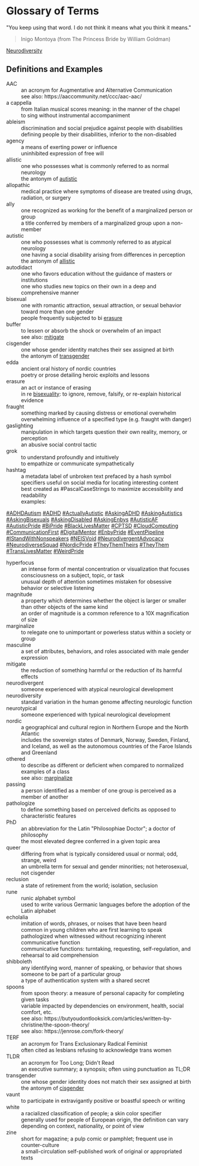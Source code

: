 
Glossary of Terms
=================

"You keep using that word.  I do not think it means what you think it means."

> Inigo Montoya  (from The Princess Bride by William Goldman)


[Neurodiversity](./README.md 'Main')


Definitions and Examples
------------------------

<dl>

<dt id='AAC'>AAC</dt>
<dd>an acronym for Augmentative and Alternative Communication</dd>
<dd>see also: https://aaccommunity.net/ccc/aac-aac/</dd>

<dt id='a-cappella'>a cappella</dt>
<dd>from Italian musical scores meaning: in the manner of the chapel</dd>
<dd>to sing without instrumental accompaniment</dd>

<dt id='ableism'>ableism</dt>
<dd>discrimination and social prejudice against people with disabilities</dd>
<dd>defining people by their disabilities, inferior to the non-disabled</dd>

<dt id='agency'>agency</dt>
<dd>a means of exerting power or influence</dd>
<dd>uninhibited expression of free will</dd>

<dt id='allistic'>allistic</dt>
<dd>one who possesses what is commonly referred to as normal neurology</dd>
<dd>the antonym of <a href='#autistic'>autistic</a></dd>

<dt id='allopathic'>allopathic</dt>
<dd>medical practice where symptoms of disease are treated using drugs, radiation, or surgery</dd>

<dt id='ally'>ally</dt>
<dd>one recognized as working for the benefit of a marginalized person or group</dd>
<dd>a title conferred by members of a marginalized group upon a non-member</dd>

<dt id='autistic'>autistic</dt>
<dd>one who possesses what is commonly referred to as atypical neurology</dd>
<dd>one having a social disability arising from differences in perception</dd>
<dd>the antonym of <a href='#allistic'>allistic</a></dd>

<dt id='autodidact'>autodidact</dt>
<dd>one who favors education without the guidance of masters or institutions</dd>
<dd>one who studies new topics on their own in a deep and comprehensive manner</dd>

<dt id='bisexual'>bisexual</dt>
<dd>one with romantic attraction, sexual attraction, or sexual behavior toward more than one gender</dd>
<dd>people frequently subjected to bi <a href='#erasure'>erasure</a></dd>

<dt id='buffer'>buffer</dt>
<dd>to lessen or absorb the shock or overwhelm of an impact</dd>
<dd>see also: <a href='#mitigate'>mitigate</a></dd>

<dt id='cisgender'>cisgender</dt>
<dd>one whose gender identity matches their sex assigned at birth</dd>
<dd>the antonym of <a href='#transgender'>transgender</a></dd>

<dt id='edda'>edda</dt>
<dd>ancient oral history of nordic countries</dd>
<dd>poetry or prose detailing heroic exploits and lessons</dd>

<dt id='erasure'>erasure</dt>
<dd>an act or instance of erasing</dd>
<dd>in re <a href='#bisexual'>bisexuality</a>: to ignore, remove, falsify, or re-explain historical evidence</dd>

<dt id='fraught'>fraught</dt>
<dd>something marked by causing distress or emotional overwhelm</dd>
<dd>overwhelming influence of a specified type (e.g. fraught with danger)</dd>

<dt id='gaslighting'>gaslighting</dt>
<dd>manipulation in which targets question their own reality, memory, or perception</dd>
<dd>an abusive social control tactic</dd>

<dt id='grok'>grok</dt>
<dd>to understand profoundly and intuitively</dd>
<dd>to empathize or communicate sympathetically</dd>

<dt id='hashtag'>hashtag</dt>
<dd>a metadata label of unbroken text prefaced by a hash symbol</dd>
<dd>specifiers useful on social media for locating interesting content</dd>
<dd>best created as #PascalCaseStrings to maximize accessibility and readability</dd>
<dd>examples:</dd>
</dl>

[#ADHDAutism](https://twitter.com/hashtag/ADHDAutism)
[#ADHD](https://twitter.com/hashtag/ADHD)
[#ActuallyAutistic](https://twitter.com/hashtag/ActuallyAutistic)
[#AskingADHD](https://twitter.com/hashtag/AskingADHD)
[#AskingAutistics](https://twitter.com/hashtag/AskingAutistics)
[#AskingBisexuals](https://twitter.com/hashtag/AskingBisexuals)
[#AskingDisabled](https://twitter.com/hashtag/AskingDisabled)
[#AskingEnbys](https://twitter.com/hashtag/AskingEnbys)
[#AutisticAF](https://twitter.com/hashtag/AutisticAF)
[#AutisticPride](https://twitter.com/hashtag/AutisticPride)
[#BiPride](https://twitter.com/hashtag/BiPride)
[#BlackLivesMatter](https://twitter.com/hashtag/BlackLivesMatter)
[#CPTSD](https://twitter.com/hashtag/CPTSD)
[#CloudComputing](https://twitter.com/hashtag/CloudComputing)
[#CommunicationFirst](https://twitter.com/hashtag/CommunicationFirst)
[#DigitalMentor](https://twitter.com/hashtag/DigitalMentor)
[#EnbyPride](https://twitter.com/hashtag/EnbyPride)
[#EventPipeline](https://twitter.com/hashtag/EventPipeline)
[#IStandWithNonspeakers](https://twitter.com/hashtag/IStandWithNonspeakers)
[#NEISVoid](https://twitter.com/hashtag/NEISVoid)
[#NeurodivergentAdvocacy](https://twitter.com/hashtag/NeurodivergentAdvocacy)
[#NeurodiverseSquad](https://twitter.com/hashtag/NeurodiverseSquad)
[#NordicPride](https://twitter.com/hashtag/NordicPride)
[#TheyThemTheirs](https://twitter.com/hashtag/TheyThemTheirs)
[#TheyThem](https://twitter.com/hashtag/TheyThem)
[#TransLivesMatter](https://twitter.com/hashtag/TransLivesMatter)
[#WeirdPride](https://twitter.com/hashtag/WeirdPride)

<dl>

<dt id='hyperfocus'>hyperfocus</dt>
<dd>an intense form of mental concentration or visualization that focuses consciousness on a subject, topic, or task</dd>
<dd>unusual depth of attention sometimes mistaken for obsessive behavior or selective listening</dd>

<dt id='magnitude'>magnitude</dt>
<dd>a property which determines whether the object is larger or smaller than other objects of the same kind</dd>
<dd>an order of magnitude is a common reference to a 10X magnification of size</dd>

<dt id='marginalize'>marginalize</dt>
<dd>to relegate one to unimportant or powerless status within a society or group</dd>

<dt id='masculine'>masculine</dt>
<dd>a set of attributes, behaviors, and roles associated with male gender expression</dd>

<dt id='mitigate'>mitigate</dt>
<dd>the reduction of something harmful or the reduction of its harmful effects</dd>

<dt id='neurodivergent'>neurodivergent</dt>
<dd>someone experienced with atypical neurological development</dd>

<dt id='neurodiversity'>neurodiversity</dt>
<dd>standard variation in the human genome affecting neurologic function</dd>

<dt id='neurotypical'>neurotypical</dt>
<dd>someone experienced with typical neurological development</dd>

<dt id='nordic'>nordic</dt>
<dd>a geographical and cultural region in Northern Europe and the North Atlantic</dd>
<dd>includes the sovereign states of Denmark, Norway, Sweden, Finland, and Iceland, as well as the autonomous countries of the Faroe Islands and Greenland</dd>

<dt id='othered'>othered</dt>
<dd>to describe as different or deficient when compared to normalized examples of a class</dd>
<dd>see also: <a href='#marginalize'>marginalize</a></dd>

<dt id='passing'>passing</dt>
<dd>a person identified as a member of one group is perceived as a member of another</dd>

<dt id='pathologize'>pathologize</dt>
<dd>to define something based on perceived deficits as opposed to characteristic features</dd>

<dt id='PhD'>PhD</dt>
<dd>an abbreviation for the Latin "Philosophiae Doctor"; a doctor of philosophy</dd>
<dd>the most elevated degree conferred in a given topic area</dd>

<dt id='queer'>queer</dt>
<dd>differing from what is typically considered usual or normal; odd, strange, weird</dd>
<dd>an umbrella term for sexual and gender minorities; not heterosexual, not cisgender</dd>

<dt id='reclusion'>reclusion</dt>
<dd>a state of retirement from the world; isolation, seclusion</dd>

<dt id='rune'>rune</dt>
<dd>runic alphabet symbol</dd>
<dd>used to write various Germanic languages before the adoption of the Latin alphabet</dd>

<dt id='echolalia'>echolalia</dt>
<dd>imitation of words, phrases, or noises that have been heard</dd>
<dd>common in young children who are first learning to speak</dd>
<dd>pathologized when witnessed without recognizing inherent communicative function</dd>
<dd>communicative functions: turntaking, requesting, self-regulation, and rehearsal to aid comprehension</dd>

<dt id='shibboleth'>shibboleth</dt>
<dd>any identifying word, manner of speaking, or behavior that shows someone to be part of a particular group</dd>
<dd>a type of authentication system with a shared secret</dd>

<dt id='spoons'>spoons</dt>
<dd>from spoon theory: a measure of personal capacity for completing given tasks</dd>
<dd>variable impacted by dependencies on environment, health, social comfort, etc.</dd>
<dd>see also: https://butyoudontlooksick.com/articles/written-by-christine/the-spoon-theory/</dd>
<dd>see also: https://jenrose.com/fork-theory/</dd>

<dt id='TERF'>TERF</dt>
<dd>an acronym for Trans Exclusionary Radical Feminist</dd>
<dd>often cited as lesbians refusing to acknowledge trans women</dd>

<dt id='TLDR'>TLDR</dt>
<dd>an acronym for Too Long; Didn't Read</dd>
<dd>an executive summary; a synopsis; often using punctuation as TL;DR</dd>

<dt id='transgender'>transgender</dt>
<dd>one whose gender identity does not match their sex assigned at birth</dd>
<dd>the antonym of <a href='#cisgender'>cisgender</a></dd>

<dt id='vaunt'>vaunt</dt>
<dd>to participate in extravigantly positive or boastful speech or writing</dd>

<dt id='white'>white</dt>
<dd>a racialized classification of people; a skin color specifier</dd>
<dd>generally used for people of European origin, the definition can vary depending on context, nationality, or point of view</dd>

<dt id='zine'>zine</dt>
<dd>short for magazine; a pulp comic or pamphlet; frequent use in counter-culture</dd>
<dd>a small-circulation self-published work of original or appropriated texts</dd>

<dt id=''></dt>
<dd></dd>

</dl>

